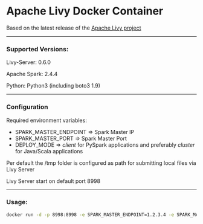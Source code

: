 # Apache Livy Docker Container

Based on the latest release of the [Apache Livy project](https://livy.incubator.apache.org/)





------

### Supported Versions:

Livy-Server: 0.6.0

Apache Spark: 2.4.4

Python: Python3 (including boto3 1.9)



------

### Configuration

Required environment variables:

- SPARK_MASTER_ENDPOINT => Spark Master IP
- SPARK_MASTER_PORT => Spark Master Port
- DEPLOY_MODE => *client* for PySpark applications and preferably *cluster* for Java/Scala applications 

Per default the /tmp folder is configured as path for submitting local files via Livy Server

Livy Server start on default port 8998

------

### Usage:

```bash
docker run -d -p 8998:8998 -e SPARK_MASTER_ENDPOINT=1.2.3.4 -e SPARK_MASTER_PORT=7077 -v /tmp:/tmp cloudiator/livy-server:latest
```



